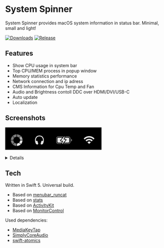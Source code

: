 # System Spinner

System Spinner provides macOS system information in status bar. Minimal, small and light!

[![Downloads](https://img.shields.io/github/downloads/andrey-boomer/System-spinner/total)](https://github.com/andrey-boomer/System-Spinner/releases)
[![Release](https://img.shields.io/github/v/release/andrey-boomer/System-spinner)](https://github.com/andrey-boomer/System-Spinner/releases/latest)

## Features

- Show CPU usage in system bar
- Top CPU/MEM process in popup window
- Memory statistics performance
- Network connection and ip adress
- CMS Information for Cpu Temp and Fan
- Audio and Brightness contoll DDC over HDMI/DVI/USB-C
- Auto update
- Localization

## Screenshots
![spinner](Pictures/spinner.jpg)

<details>
  
![menu](Pictures/main_menu.jpg)


![main_window](Pictures/main_window.jpg)


![spin_menu](Pictures/spin_menu.jpg)

</details>
  
## Tech

Written in Swift 5. Universal build.
- Based on [menubar_runcat](https://github.com/Kyome22/menubar_runcat)
- Based on [stats](https://github.com/exelban/stats)
- Based on [ActivityKit](https://github.com/Kyome22/ActivityKit)
- Based on [MonitorControl](https://github.com/MonitorControl/MonitorControl)

Used dependencies:
- [MediaKeyTap](https://github.com/the0neyouseek/MediaKeyTap)
- [SimplyCoreAudio](https://github.com/rnine/SimplyCoreAudio)
- [swift-atomics](https://github.com/apple/swift-atomics)
